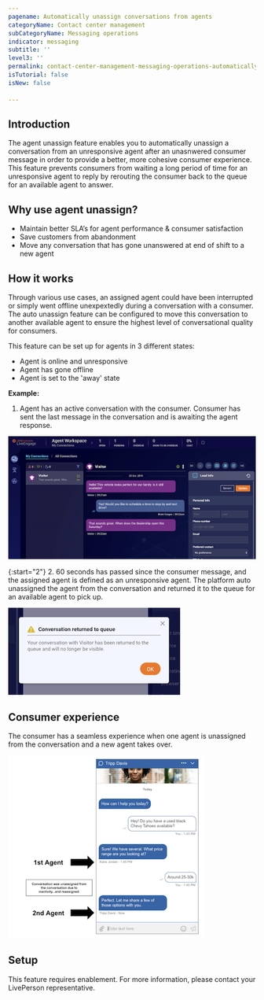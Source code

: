 ```yaml
---
pagename: Automatically unassign conversations from agents
categoryName: Contact center management
subCategoryName: Messaging operations
indicator: messaging
subtitle: ''
level3: ''
permalink: contact-center-management-messaging-operations-automatically-unassign-conversations-from-agents.html
isTutorial: false
isNew: false

---
```


## Introduction

The agent unassign feature enables you to automatically unassign a conversation from an unresponsive agent after an unasnwered consumer message in order to provide a better, more cohesive consumer experience. This feature prevents consumers from waiting a long period of time for an unresponsive agent to reply by rerouting the consumer back to the queue for an available agent to answer. 

## Why use agent unassign?

* Maintain better SLA’s for agent performance & consumer satisfaction
* Save customers from abandonment
* Move any conversation that has gone unanswered at end of shift to a new agent 

## How it works

Through various use cases, an assigned agent could have been interrupted or simply went offline unexpextedly during a conversation with a consumer. The auto unassign feature can be configured to move this conversation to another available agent to ensure the highest level of conversational quality for consumers.

This feature can be set up for agents in 3 different states: 
* Agent is online and unresponsive
* Agent has gone offline
* Agent is set to the 'away' state

**Example:**

1. Agent has an active conversation with the consumer. Consumer has sent the last message in the conversation and is awaiting the agent response.

![](img/automatically-unassign-1.png)

{:start="2"}
2. 60 seconds has passed since the consumer message, and the assigned agent is defined as an unresponsive agent. The platform auto unassigned the agent from the conversation and returned it to the queue for an available agent to pick up. 

![](img/automatically-unassign-3.png)

## Consumer experience

The consumer has a seamless experience when one agent is unassigned from the conversation and a new agent takes over.  

![](img/automatically-unassign-4.png)

## Setup

This feature requires enablement. For more information, please contact your LivePerson representative. 
